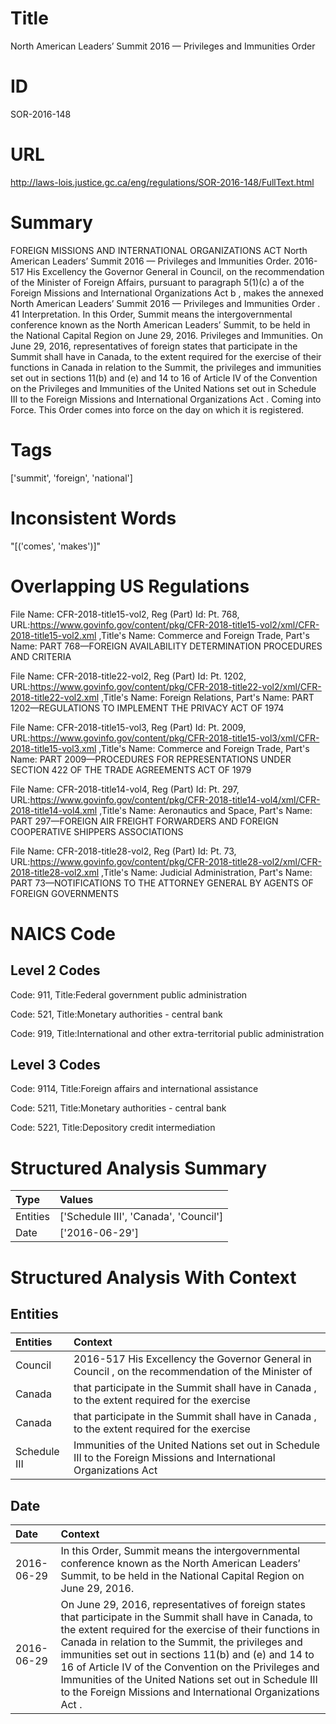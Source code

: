 # Title
North American Leaders’ Summit 2016 — Privileges and Immunities Order


# ID
SOR-2016-148

# URL
http://laws-lois.justice.gc.ca/eng/regulations/SOR-2016-148/FullText.html


# Summary
FOREIGN MISSIONS AND INTERNATIONAL ORGANIZATIONS ACT North American Leaders’ Summit 2016 — Privileges and Immunities Order.
2016-517 His Excellency the Governor General in Council, on the recommendation of the Minister of Foreign Affairs, pursuant to paragraph 5(1)(c) a  of the  Foreign Missions and International Organizations Act b , makes the annexed  North American Leaders’ Summit 2016 — Privileges and Immunities Order .
41 Interpretation.
In this Order,  Summit  means the intergovernmental conference known as the North American Leaders’ Summit, to be held in the National Capital Region on June 29, 2016.
Privileges and Immunities.
On June 29, 2016, representatives of foreign states that participate in the Summit shall have in Canada, to the extent required for the exercise of their functions in Canada in relation to the Summit, the privileges and immunities set out in sections 11(b) and (e) and 14 to 16 of Article IV of the Convention on the Privileges and Immunities of the United Nations set out in Schedule III to the  Foreign Missions and International Organizations Act .
Coming into Force.
This Order comes into force on the day on which it is registered.


# Tags
['summit', 'foreign', 'national']


# Inconsistent Words
"[('comes', 'makes')]"


# Overlapping US Regulations
File Name: CFR-2018-title15-vol2, Reg (Part) Id: Pt. 768, URL:https://www.govinfo.gov/content/pkg/CFR-2018-title15-vol2/xml/CFR-2018-title15-vol2.xml
,Title's Name: Commerce and Foreign Trade, Part's Name: PART 768—FOREIGN AVAILABILITY DETERMINATION PROCEDURES AND CRITERIA

File Name: CFR-2018-title22-vol2, Reg (Part) Id: Pt. 1202, URL:https://www.govinfo.gov/content/pkg/CFR-2018-title22-vol2/xml/CFR-2018-title22-vol2.xml
,Title's Name: Foreign Relations, Part's Name: PART 1202—REGULATIONS TO IMPLEMENT THE PRIVACY ACT OF 1974

File Name: CFR-2018-title15-vol3, Reg (Part) Id: Pt. 2009, URL:https://www.govinfo.gov/content/pkg/CFR-2018-title15-vol3/xml/CFR-2018-title15-vol3.xml
,Title's Name: Commerce and Foreign Trade, Part's Name: PART 2009—PROCEDURES FOR REPRESENTATIONS UNDER SECTION 422 OF THE TRADE AGREEMENTS ACT OF 1979

File Name: CFR-2018-title14-vol4, Reg (Part) Id: Pt. 297, URL:https://www.govinfo.gov/content/pkg/CFR-2018-title14-vol4/xml/CFR-2018-title14-vol4.xml
,Title's Name: Aeronautics and Space, Part's Name: PART 297—FOREIGN AIR FREIGHT FORWARDERS AND FOREIGN COOPERATIVE SHIPPERS ASSOCIATIONS

File Name: CFR-2018-title28-vol2, Reg (Part) Id: Pt. 73, URL:https://www.govinfo.gov/content/pkg/CFR-2018-title28-vol2/xml/CFR-2018-title28-vol2.xml
,Title's Name: Judicial Administration, Part's Name: PART 73—NOTIFICATIONS TO THE ATTORNEY GENERAL BY AGENTS OF FOREIGN GOVERNMENTS




# NAICS Code
## Level 2 Codes
Code: 911, Title:Federal government public administration

Code: 521, Title:Monetary authorities - central bank

Code: 919, Title:International and other extra-territorial public administration




## Level 3 Codes
Code: 9114, Title:Foreign affairs and international assistance

Code: 5211, Title:Monetary authorities - central bank

Code: 5221, Title:Depository credit intermediation







# Structured Analysis Summary
| Type     | Values                                |
|:---------|:--------------------------------------|
| Entities | ['Schedule III', 'Canada', 'Council'] |
| Date     | ['2016-06-29']                        |


# Structured Analysis With Context
 


## Entities
| Entities     | Context                                                                                                              |
|:-------------|:---------------------------------------------------------------------------------------------------------------------|
| Council      | 2016-517 His Excellency the Governor General in  Council , on the recommendation of the Minister of                  |
| Canada       | that participate in the Summit shall have in Canada , to the extent required for the exercise                        |
| Canada       | that participate in the Summit shall have in Canada , to the extent required for the exercise                        |
| Schedule III | Immunities of the United Nations set out in Schedule III to the Foreign Missions and International Organizations Act |


## Date
| Date       | Context                                                                                                                                                                                                                                                                                                                                                                                                                                                             |
|:-----------|:--------------------------------------------------------------------------------------------------------------------------------------------------------------------------------------------------------------------------------------------------------------------------------------------------------------------------------------------------------------------------------------------------------------------------------------------------------------------|
| 2016-06-29 | In this Order,  Summit  means the intergovernmental conference known as the North American Leaders’ Summit, to be held in the National Capital Region on June 29, 2016.                                                                                                                                                                                                                                                                                             |
| 2016-06-29 | On June 29, 2016, representatives of foreign states that participate in the Summit shall have in Canada, to the extent required for the exercise of their functions in Canada in relation to the Summit, the privileges and immunities set out in sections 11(b) and (e) and 14 to 16 of Article IV of the Convention on the Privileges and Immunities of the United Nations set out in Schedule III to the  Foreign Missions and International Organizations Act . |


